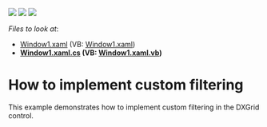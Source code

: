 <!-- default badges list -->
![](https://img.shields.io/endpoint?url=https://codecentral.devexpress.com/api/v1/VersionRange/128651196/14.2.3%2B)
[![](https://img.shields.io/badge/Open_in_DevExpress_Support_Center-FF7200?style=flat-square&logo=DevExpress&logoColor=white)](https://supportcenter.devexpress.com/ticket/details/E1167)
[![](https://img.shields.io/badge/📖_How_to_use_DevExpress_Examples-e9f6fc?style=flat-square)](https://docs.devexpress.com/GeneralInformation/403183)
<!-- default badges end -->
<!-- default file list -->
*Files to look at*:

* [Window1.xaml](./CS/Window1.xaml) (VB: [Window1.xaml](./VB/Window1.xaml))
* **[Window1.xaml.cs](./CS/Window1.xaml.cs) (VB: [Window1.xaml.vb](./VB/Window1.xaml.vb))**
<!-- default file list end -->
# How to implement custom filtering


<p>This example demonstrates how to implement custom filtering in the DXGrid control.</p>

<br/>


